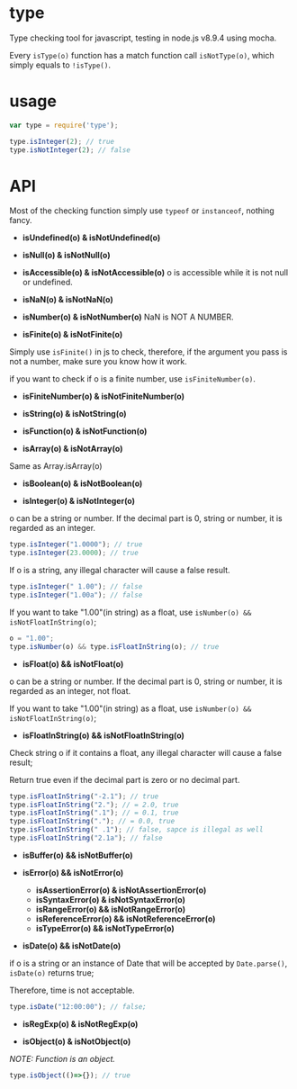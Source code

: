 # type

Type checking tool for javascript, testing in node.js v8.9.4 using mocha.

Every `isType(o)` function has a match function call `isNotType(o)`, which simply equals to `!isType()`.

# usage
```JavaScript
var type = require('type');

type.isInteger(2); // true
type.isNotInteger(2); // false
```

# API

Most of the checking function simply use `typeof` or `instanceof`, nothing fancy. 

* **isUndefined(o) & isNotUndefined(o)**

* **isNull(o) & isNotNull(o)**

* **isAccessible(o) & isNotAccessible(o)**
o is accessible while it is not null or undefined.

* **isNaN(o) & isNotNaN(o)**

* **isNumber(o) & isNotNumber(o)**
NaN is NOT A NUMBER.

* **isFinite(o) & isNotFinite(o)**

Simply use `isFinite()` in js to check, therefore, if the argument you pass is not a number, make sure you know how it work. 

if you want to check if o is a finite number, use `isFiniteNumber(o)`.

* **isFiniteNumber(o) & isNotFiniteNumber(o)**

* **isString(o) & isNotString(o)**

* **isFunction(o) & isNotFunction(o)**

* **isArray(o) & isNotArray(o)**

Same as Array.isArray(o)

* **isBoolean(o) & isNotBoolean(o)**

* **isInteger(o) & isNotInteger(o)**

o can be a string or number. If the decimal part is 0, string or number, it is regarded as an integer. 

```JavaScript
type.isInteger("1.0000"); // true
type.isInteger(23.0000); // true
```

If o is a string, any illegal character will cause a false result.

```JavaScript
type.isInteger(" 1.00"); // false
type.isInteger("1.00a"); // false
```

If you want to take "1.00"(in string) as a float, use `isNumber(o) && isNotFloatInString(o)`;

```JavaScript
o = "1.00";
type.isNumber(o) && type.isFloatInString(o); // true
```

* **isFloat(o) && isNotFloat(o)**

o can be a string or number. If the decimal part is 0, string or number, it is regarded as an integer, not float.

If you want to take "1.00"(in string) as a float, use `isNumber(o) && isNotFloatInString(o)`;

* **isFloatInString(o) && isNotFloatInString(o)**

Check string o if it contains a float, any illegal character will cause a false result;

Return true even if the decimal part is zero or no decimal part.

```JavaScript
type.isFloatInString("-2.1"); // true
type.isFloatInString("2."); // = 2.0, true
type.isFloatInString(".1"); // = 0.1, true
type.isFloatInString("."); // = 0.0, true
type.isFloatInString(" .1"); // false, sapce is illegal as well
type.isFloatInString("2.1a"); // false
```

* **isBuffer(o) && isNotBuffer(o)**

* **isError(o) && isNotError(o)**
  * **isAssertionError(o) & isNotAssertionError(o)**
  * **isSyntaxError(o) & isNotSyntaxError(o)**
  * **isRangeError(o) && isNotRangeError(o)**
  * **isReferenceError(o) && isNotReferenceError(o)**
  * **isTypeError(o) && isNotTypeError(o)**
  
* **isDate(o) && isNotDate(o)**

if o is a string or an instance of Date that will be accepted by `Date.parse()`, `isDate(o)` returns true; 

Therefore, time is not acceptable.

```JavaScript
type.isDate("12:00:00"); // false;
```

* **isRegExp(o) & isNotRegExp(o)**

* **isObject(o) & isNotObject(o)**

*NOTE: Function is an object.*

```JavaScript
type.isObject(()=>{}); // true
```
